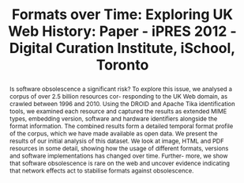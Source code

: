 ---
abstract: Is software obsolescence a significant risk? To explore this issue, we analysed
  a corpus of over 2.5 billion resources cor- responding to the UK Web domain, as
  crawled between 1996 and 2010. Using the DROID and Apache Tika identification tools,
  we examined each resource and captured the results as extended MIME types, embedding
  version, software and hardware identifiers alongside the format information. The
  combined results form a detailed temporal format profile of the corpus, which we
  have made available as open data. We present the results of our initial analysis
  of this dataset. We look at image, HTML and PDF resources in some detail, showing
  how the usage of different formats, versions and software implementations has changed
  over time. Further- more, we show that software obsolescence is rare on the web
  and uncover evidence indicating that network effects act to stabilise formats against
  obsolescence.
creators:
- Jackson, Andrew N.
date: null
document_url: https://services.phaidra.univie.ac.at/api/object/o:293834/download
grand_parent: iPRES
institutions: []
keywords:
- ischool
- toronto
- canada
- software obsolescence
- internet
- web domains
landing_page_url: https://phaidra.univie.ac.at/o:293834
language: eng
layout: publication
license: CC BY-NC-SA 3.0 AT
notes_url: null
parent: iPRES 2012
presentation_url: null
size: 820275
source_name: iPRES
title: 'Formats over Time: Exploring UK Web History: Paper - iPRES 2012 - Digital
  Curation Institute, iSchool, Toronto'
type: paper
year: 2012
---